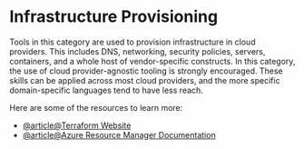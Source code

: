 # Infrastructure Provisioning

Tools in this category are used to provision infrastructure in cloud providers. This includes DNS, networking, security policies, servers, containers, and a whole host of vendor-specific constructs. In this category, the use of cloud provider-agnostic tooling is strongly encouraged. These skills can be applied across most cloud providers, and the more specific domain-specific languages tend to have less reach.

Here are some of the resources to learn more:

- [@article@Terraform Website](https://www.terraform.io/)
- [@article@Azure Resource Manager Documentation](https://learn.microsoft.com/en-us/azure/azure-resource-manager/management/overview)
